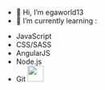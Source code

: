 - 👋 Hi, I’m egaworld13
- 🌱 I’m currently learning :
+ JavaScript
+ CSS/SASS
+ AngularJS
+ Node.js
+ Git <img height="32" width="32" src="https://cdn.jsdelivr.net/npm/simple-icons@v7/icons/simpleicons.svg" />

<!---
egaworld13/egaworld13 is a ✨ special ✨ repository because its `README.md` (this file) appears on your GitHub profile.
You can click the Preview link to take a look at your changes.
--->
